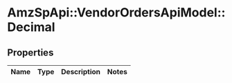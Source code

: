 # AmzSpApi::VendorOrdersApiModel::Decimal

## Properties
Name | Type | Description | Notes
------------ | ------------- | ------------- | -------------


